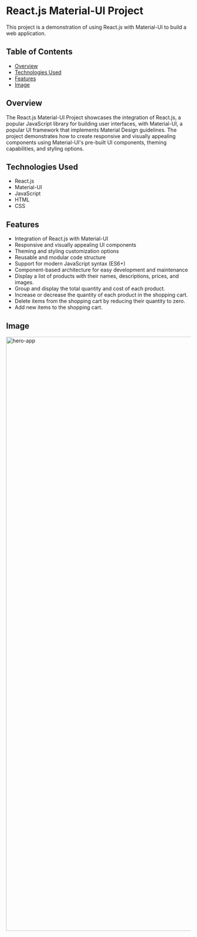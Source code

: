 



# React.js Material-UI Project

This project is a demonstration of using React.js with Material-UI to build a web application.

## Table of Contents
- [Overview](#overview)
- [Technologies Used](#technologies-used)
- [Features](#features)
- [Image](#Image)


## Overview
The React.js Material-UI Project showcases the integration of React.js, a popular JavaScript
library for building user interfaces, with Material-UI, 
a popular UI framework that implements Material Design guidelines. 
The project demonstrates how to create responsive and visually appealing components 
using Material-UI's pre-built UI components, theming capabilities, and styling options.

## Technologies Used
- React.js
- Material-UI
- JavaScript
- HTML
- CSS

## Features
- Integration of React.js with Material-UI
- Responsive and visually appealing UI components
- Theming and styling customization options
- Reusable and modular code structure
- Support for modern JavaScript syntax (ES6+)
- Component-based architecture for easy development and maintenance
- Display a list of products with their names, descriptions, prices, and images.
- Group and display the total quantity and cost of each product.
- Increase or decrease the quantity of each product in the shopping cart.
- Delete items from the shopping cart by reducing their quantity to zero.
- Add new items to the shopping cart.

## Image

<img width="1618" alt="hero-app" src="https://github.com/jorge-develop/custume-shop-app/assets/132091515/32551990-7519-488b-b1cc-58884faa72e7">
